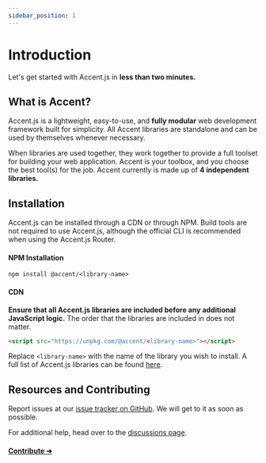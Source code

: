 ```yaml
---
sidebar_position: 1
---
```


# Introduction

Let's get started with Accent.js in **less than two minutes.**

## What is Accent?

Accent.js is a lightweight, easy-to-use, and **fully modular** web development framework built for simplicity. All Accent libraries are standalone and can be
used by themselves whenever necessary.

When libraries are used together, they work together to provide a full toolset for building your web application. Accent is your toolbox, and you choose the best tool(s) for the job. Accent currently is made up of **4 independent libraries.**

## Installation

Accent.js can be installed through a CDN or through NPM. Build tools are not required to use Accent.js, although the official CLI is recommended when using the Accent.js Router.

#### NPM Installation

```shell
npm install @accent/<library-name>
```

#### CDN

**Ensure that all Accent.js libraries are included **before** any additional JavaScript logic.** The order that the libraries are included in does not matter.

```html
<script src="https://unpkg.com/@accent/<library-name>"></script>
```

Replace `<library-name>` with the name of the library you wish to install. A full list of Accent.js libraries can be found [here](fundamentals/modularity).

## Resources and Contributing

Report issues at our [issue tracker on GitHub](https://github.com/sripkunda/accent.js/issues). We will get to it as soon as possible.

For additional help, head over to the [discussions page](https://github.com/sripkunda/accent.js/discussions).

#### [Contribute ➜](https://github.com/sripkunda/accent.js/issues)
